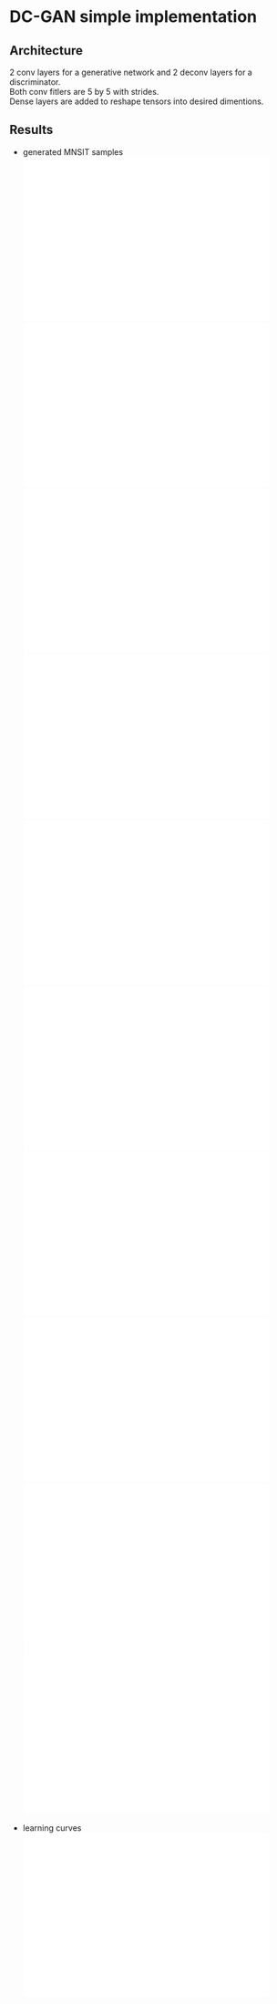 # DC-GAN simple implementation

## Architecture
2 conv layers for a generative network and 2 deconv layers for a discriminator.   
Both conv fitlers are 5 by 5 with strides.   
Dense layers are added to reshape tensors into desired dimentions.  

## Results

- generated MNSIT samples 
![1](figures/0.png)  
![1](figures/1.png)  
![1](figures/2.png)  
![1](figures/3.png)  
![1](figures/4.png)  
![1](figures/5.png)  
![1](figures/6.png)  
![1](figures/7.png)  
![1](figures/8.png)  
![1](figures/9.png)  

- learning curves
![1](figures/learning_curves.png)
